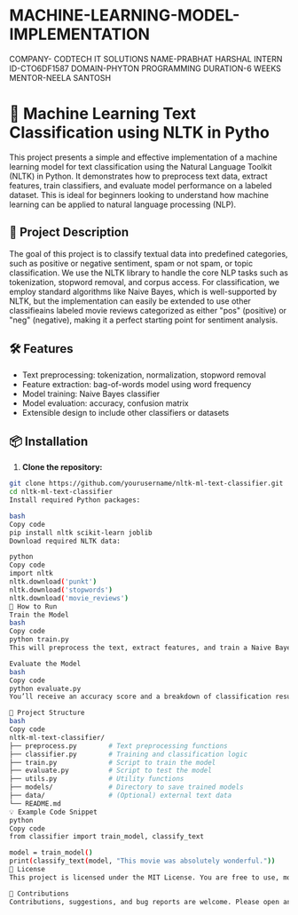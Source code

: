 # MACHINE-LEARNING-MODEL-IMPLEMENTATION
COMPANY- CODTECH IT SOLUTIONS 
NAME-PRABHAT HARSHAL
INTERN ID-CTO6DF1587
DOMAIN-PHYTON PROGRAMMING 
DURATION-6 WEEKS
MENTOR-NEELA SANTOSH

# 🧠 Machine Learning Text Classification using NLTK in Pytho

This project presents a simple and effective implementation of a machine learning model for text classification using the Natural Language Toolkit (NLTK) in Python. It demonstrates how to preprocess text data, extract features, train classifiers, and evaluate model performance on a labeled dataset. This is ideal for beginners looking to understand how machine learning can be applied to natural language processing (NLP).

## 📘 Project Description

The goal of this project is to classify textual data into predefined categories, such as positive or negative sentiment, spam or not spam, or topic classification. We use the NLTK library to handle the core NLP tasks such as tokenization, stopword removal, and corpus access. For classification, we employ standard algorithms like Naive Bayes, which is well-supported by NLTK, but the implementation can easily be extended to use other classifieains labeled movie reviews categorized as either "pos" (positive) or "neg" (negative), making it a perfect starting point for sentiment analysis.

## 🛠️ Features

- Text preprocessing: tokenization, normalization, stopword removal
- Feature extraction: bag-of-words model using word frequency
- Model training: Naive Bayes classifier
- Model evaluation: accuracy, confusion matrix
- Extensible design to include other classifiers or datasets

## 📦 Installation

1. **Clone the repository:**

```bash
git clone https://github.com/yourusername/nltk-ml-text-classifier.git
cd nltk-ml-text-classifier
Install required Python packages:

bash
Copy code
pip install nltk scikit-learn joblib
Download required NLTK data:

python
Copy code
import nltk
nltk.download('punkt')
nltk.download('stopwords')
nltk.download('movie_reviews')
🚀 How to Run
Train the Model
bash
Copy code
python train.py
This will preprocess the text, extract features, and train a Naive Bayes classifier using the movie reviews dataset.

Evaluate the Model
bash
Copy code
python evaluate.py
You’ll receive an accuracy score and a breakdown of classification results.

📂 Project Structure
bash
Copy code
nltk-ml-text-classifier/
├── preprocess.py        # Text preprocessing functions
├── classifier.py        # Training and classification logic
├── train.py             # Script to train the model
├── evaluate.py          # Script to test the model
├── utils.py             # Utility functions
├── models/              # Directory to save trained models
├── data/                # (Optional) external text data
└── README.md
💡 Example Code Snippet
python
Copy code
from classifier import train_model, classify_text

model = train_model()
print(classify_text(model, "This movie was absolutely wonderful."))
📜 License
This project is licensed under the MIT License. You are free to use, modify, and distribute it.

🤝 Contributions
Contributions, suggestions, and bug reports are welcome. Please open an issue or submit a pull request!
